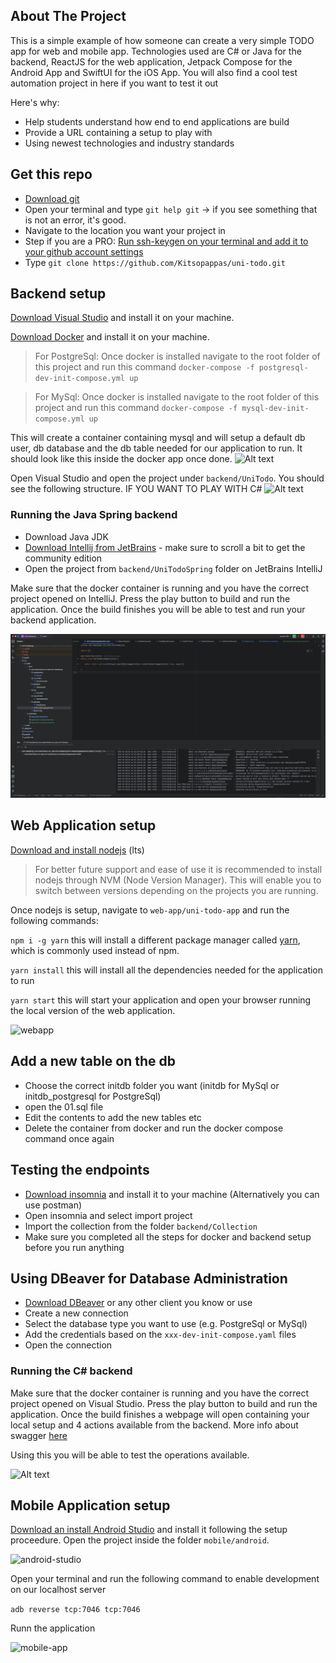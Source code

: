 
## About The Project

This is a simple example of how someone can create a very simple TODO app for web and mobile app. Technologies used are C# or Java for the backend, ReactJS for the web application, Jetpack Compose for the Android App and SwiftUI for the iOS App.
You will also find a cool test automation project in here if you want to test it out

Here's why:
* Help students understand how end to end applications are build
* Provide a URL containing a setup to play with
* Using newest technologies and industry standards

## Get this repo
- [Download git](https://git-scm.com/downloads)
- Open your terminal and type `git help git` -> if you see something that is not an error, it's good.
- Navigate to the location you want your project in
- Step if you are a PRO: [Run ssh-keygen on your terminal and add it to your github account settings](https://docs.github.com/en/authentication/connecting-to-github-with-ssh/adding-a-new-ssh-key-to-your-github-account)
- Type `git clone https://github.com/Kitsopappas/uni-todo.git`

## Backend setup

[Download Visual Studio](https://visualstudio.microsoft.com/downloads/) and install it on your machine.

[Download Docker](https://www.docker.com/products/docker-desktop/) and install it on your machine.

> For PostgreSql:
Once docker is installed navigate to the root folder of this project and run this command `docker-compose -f postgresql-dev-init-compose.yml up`

> For MySql:
Once docker is installed navigate to the root folder of this project and run this command `docker-compose -f mysql-dev-init-compose.yml up`

This will create a container containing mysql and will setup a default db user, db database and the db table needed for our application to run. It should look like this inside the docker app once done.
![Alt text](./readme-img/container.png?raw=true "Docker container")

Open Visual Studio and open the project under `backend/UniTodo`. You should see the following structure. IF YOU WANT TO PLAY WITH C#
![Alt text](./readme-img/vs-backend.png?raw=true "vs")

### Running the Java Spring backend
- Download Java JDK
- [Download Intellij from JetBrains](https://www.jetbrains.com/idea/download/) - make sure to scroll a bit to get the community edition
- Open the project from `backend/UniTodoSpring` folder on JetBrains IntelliJ

Make sure that the docker container is running and you have the correct project opened on IntelliJ. Press the play button to build and run the application. Once the build finishes you will be able to test and run your backend application.

![JetBrains](./readme-img/jetbrains-app.png?raw=true "jetbrains-app")

## Web Application setup

[Download and install nodejs](https://nodejs.org/en/) (lts)

> For better future support and ease of use it is recommended to install nodejs through NVM (Node Version Manager). This will enable you to switch between versions depending on the projects you are running.

Once nodejs is setup, navigate to `web-app/uni-todo-app` and run the following commands:

`npm i -g yarn` this will install a different package manager called [yarn](https://yarnpkg.com/), which is commonly used instead of npm.

`yarn install` this will install all the dependencies needed for the application to run

`yarn start` this will start your application and open your browser running the local version of the web application.

![webapp](./readme-img/web-app.png?raw=true "web-app")

## Add a new table on the db
- Choose the correct initdb folder you want (initdb for MySql or initdb_postgresql for PostgreSql)
- open the 01.sql file
- Edit the contents to add the new tables etc
- Delete the container from docker and run the docker compose command once again

## Testing the endpoints
- [Download insomnia](https://insomnia.rest/) and install it to your machine (Alternatively you can use postman)
- Open insomnia and select import project
- Import the collection from the folder `backend/Collection`
- Make sure you completed all the steps for docker and backend setup before you run anything

## Using DBeaver for Database Administration
- [Download DBeaver](https://dbeaver.io/) or any other client you know or use
- Create a new connection
- Select the database type you want to use (e.g. PostgreSql or MySql)
- Add the credentials based on the `xxx-dev-init-compose.yaml` files
- Open the connection

### Running the C# backend

Make sure that the docker container is running and you have the correct project opened on Visual Studio. Press the play button to build and run the application. Once the build finishes a webpage will open containing your local setup and 4 actions available from the backend. More info about swagger [here](https://swagger.io/)

Using this you will be able to test the operations available.

![Alt text](./readme-img/swagger.png?raw=true "swagger")

## Mobile Application setup

[Download an install Android Studio](https://developer.android.com/studio) and install it following the setup proceedure.
Open the project inside the folder `mobile/android`.

![android-studio](./readme-img/android-studio.png?raw=true "android-studio")

Open your terminal and run the following command to enable development on our localhost server

`adb reverse tcp:7046 tcp:7046` 

Runn the application 

![mobile-app](./readme-img/mobile-app.png?raw=true "mobile-app")